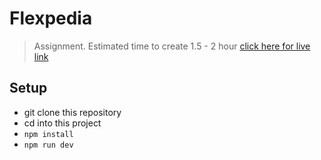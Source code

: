 # Flexpedia
> Assignment. Estimated time to create 1.5 - 2 hour
[click here for live link](https://fanciful-salamander-c8b7ae.netlify.app/)
## Setup
* git clone this repository 
* cd into this project
* `npm install`
* `npm run dev`
